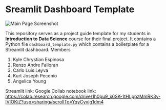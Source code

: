 # Sreamlit Dashboard Template

![Main Page Screenshot](screenshots/main_page_screenshot.png)

This repository serves as a project guide template for my students in **Introduction to Data Science** course for their final project. It contains a Python file `dashboard_template.py` which contains a boilerplate for a Streamlit dashboard.
Members
1. Kyle Chrystian Espinosa
2. Renzo Andre Falloran
3. Carlo Luis Leyva
4. Kurt Joseph Pecenio
5. Angelica Young



Streamlit link:
Google Collab notebook link: https://colab.research.google.com/drive/1h0pu9_x6SK-1tHLppzMmRK3v-lVIOKiZ?usp=sharing#scrollTo=YqyCyvIg1dm4
